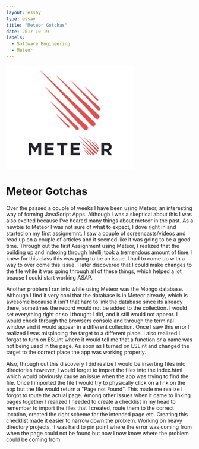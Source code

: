```yaml
---
layout: essay
type: essay
title: "Meteor Gotchas"
date: 2017-10-19
labels:
  - Software Engineering
  - Meteor
---
```

<img class="ui medium right floated rounded image" src="../images/meteor.png">

<h1>Meteor Gotchas</h1>
<p>Over the passed a couple of weeks I have been using Meteor, an interesting way of forming JavaScript Apps. Although I was a skeptical about this I was also excited because I've heared many things about meteor in the past. As a newbie to Meteor I was not sure of what to expect, I dove right in and started on my first assignemnt. I saw a couple of screencasts/videos and read up on a couple of articles and it seemed like it was going to be a good time. Through out the first Assignment using Meteor, I realized that the building up and indexing through Intellij took a tremendous amount of time. I knew for this class this was going to be an issue. I had to come up with a way to over come this issue. I later discovered that I could make changes to the file while it was going through all of these things, which helped a lot beause I could start working ASAP.</p>

<p>Another problem I ran into while using Meteor was the Mongo database. Although I find it very cool that the database is in Meteor already, which is awesome because it isn't that hard to link the database since its already there, sometimes the record would not be added to the collection. I would set everything right or so I thought I did, and it still would not appear. I would check through the browsers console and through the terminal window and it would appear in a different collection. Once I saw this error I realized I was misplacing the target to a different place. I also realized I forgot to turn on ESLint where it would tell me that a function or a name was not being used in the page. As soon as I turned on ESLint and changed the target to the correct place the app was working properly.</p>

<p>Also, through out this discovery I did realize I would be inserting files into directories however, I would forget to import the files into the index.html which would obviously cause an issue when the app was trying to find the file. Once I imported the file I would try to physically click on a link on the app but the file would return a "Page not Found". This made me realize I forgot to route the actual page. Among other issues when it came to linking pages together I realized I needed to create a checklist in my head to remember to import the files that I created, route them to the correct location, created the right scheme for the intended page etc. Creating this checklist made it easier to narrow down the problem. Working on heavy directory projects, it was hard to pin point where the error was coming from when the page could not be found but now I now know where the problem could be coming from. </p>

